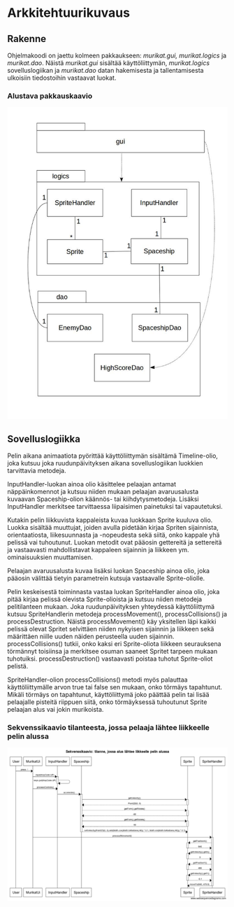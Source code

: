 # Arkkitehtuurikuvaus

## Rakenne

Ohjelmakoodi on jaettu kolmeen pakkaukseen: *murikat.gui, murikat.logics* ja *murikat.dao*. Näistä *murikat.gui* sisältää käyttöliittymän, *murikat.logics* sovelluslogiikan ja *murikat.dao* datan hakemisesta ja tallentamisesta ulkoisiin tiedostoihin vastaavat luokat.

### Alustava pakkauskaavio

![alustava pakkauskaavio](https://github.com/tkoukkar/ot-harjoitustyo/blob/master/dokumentaatio/pakkauskaavio.jpg)

## Sovelluslogiikka

Pelin aikana animaatiota pyörittää käyttöliittymän sisältämä Timeline-olio, joka kutsuu joka ruudunpäivityksen aikana sovelluslogiikan luokkien tarvittavia metodeja.

InputHandler-luokan ainoa olio käsittelee pelaajan antamat näppäinkomennot ja kutsuu niiden mukaan pelaajan avaruusalusta kuvaavan Spaceship-olion käännös- tai kiihdytysmetodeja. Lisäksi InputHandler merkitsee tarvittaessa liipaisimen painetuksi tai vapautetuksi.

Kutakin pelin liikkuvista kappaleista kuvaa luokkaan Sprite kuuluva olio. Luokka sisältää muuttujat, joiden avulla pidetään kirjaa Spriten sijainnista, orientaatiosta, liikesuunnasta ja -nopeudesta sekä siitä, onko kappale yhä pelissä vai tuhoutunut. Luokan metodit ovat pääosin gettereitä ja settereitä ja vastaavasti mahdollistavat kappaleen sijainnin ja liikkeen ym. ominaisuuksien muuttamisen.

Pelaajan avaruusalusta kuvaa lisäksi luokan Spaceship ainoa olio, joka pääosin välittää tietyin parametrein kutsuja vastaavalle Sprite-oliolle.

Pelin keskeisestä toiminnasta vastaa luokan SpriteHandler ainoa olio, joka pitää kirjaa pelissä olevista Sprite-olioista ja kutsuu niiden metodeja pelitilanteen mukaan. Joka ruudunpäivityksen yhteydessä käyttöliittymä kutsuu SpriteHandlerin metodeja processMovement(), processCollisions() ja processDestruction. Näistä processMovement() käy yksitellen läpi kaikki pelissä olevat Spritet selvittäen niiden nykyisen sijainnin ja liikkeen sekä määrittäen niille uuden näiden perusteella uuden sijainnin. processCollisions() tutkii, onko kaksi eri Sprite-oliota liikkeen seurauksena törmännyt toisiinsa ja merkitsee osuman saaneet Spritet tarpeen mukaan tuhotuiksi. processDestruction() vastaavasti poistaa tuhotut Sprite-oliot pelistä.

SpriteHandler-olion processCollisions() metodi myös palauttaa käyttöliittymälle arvon true tai false sen mukaan, onko törmäys tapahtunut. Mikäli törmäys on tapahtunut, käyttöliittymä joko päättää pelin tai lisää pelaajalle pisteitä riippuen siitä, onko törmäyksessä tuhoutunut Sprite pelaajan alus vai jokin murikoista.

### Sekvenssikaavio tilanteesta, jossa pelaaja lähtee liikkeelle pelin alussa

![sekvenssikaavio](https://github.com/tkoukkar/ot-harjoitustyo/blob/master/dokumentaatio/sekvenssikaavio_murikat_viikko5.png)
